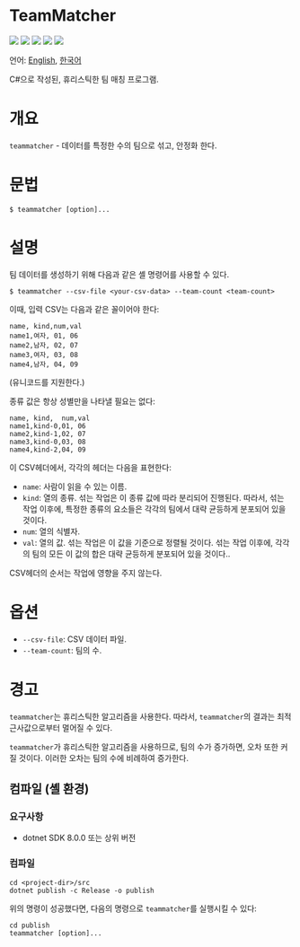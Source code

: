 # TeamMatcher

![](https://img.shields.io/tokei/lines/github/Sharp0802/TeamMatcher)
![](https://img.shields.io/github/license/sharp0802/TeamMatcher)
![](https://img.shields.io/github/release-date-pre/sharp0802/TeamMatcher)
![](https://img.shields.io/github/languages/top/sharp0802/TeamMatcher)
![](https://img.shields.io/github/languages/count/sharp0802/TeamMatcher)

언어: [English](README.md), [한국어](README.ko-KR.md)

C#으로 작성된, 휴리스틱한 팀 매칭 프로그램.

# 개요

`teammatcher` - 데이터를 특정한 수의 팀으로 섞고, 안정화 한다.

# 문법

```shell
$ teammatcher [option]...
```

# 설명

팀 데이터를 생성하기 위해 다음과 같은 셸 명령어를 사용할 수 있다.

```shell
$ teammatcher --csv-file <your-csv-data> --team-count <team-count>
```

이때, 입력 CSV는 다음과 같은 꼴이어야 한다:

```csv
name, kind,num,val
name1,여자, 01, 06
name2,남자, 02, 07
name3,여자, 03, 08
name4,남자, 04, 09
```
(유니코드를 지원한다.)

종류 값은 항상 성별만을 나타낼 필요는 없다:

```csv
name, kind,  num,val
name1,kind-0,01, 06
name2,kind-1,02, 07
name3,kind-0,03, 08
name4,kind-2,04, 09
```

이 CSV헤더에서, 각각의 헤더는 다음을 표현한다:

- `name`: 사람이 읽을 수 있는 이름.
- `kind`: 열의 종류. 섞는 작업은 이 종류 값에 따라 분리되어 진행된다. 따라서, 섞는 작업 이후에, 특정한 종류의 요소들은 각각의 팀에서 대략 균등하게 분포되어 있을 것이다.
- `num`: 열의 식별자.
- `val`: 열의 값. 섞는 작업은 이 값을 기준으로 정렬될 것이다. 섞는 작업 이후에, 각각의 팀의 모든 이 값의 합은 대략 균등하게 분포되어 있을 것이다..

CSV헤더의 순서는 작업에 영향을 주지 않는다.

# 옵션

- `--csv-file`: CSV 데이터 파일.
- `--team-count`: 팀의 수.

# 경고

`teammatcher`는 휴리스틱한 알고리즘을 사용한다.
따라서, `teammatcher`의 결과는 최적근사값으로부터 멀어질 수 있다.

`teammatcher`가 휴리스틱한 알고리즘을 사용하므로,
팀의 수가 증가하면, 오차 또한 커질 것이다.
이러한 오차는 팀의 수에 비례하여 증가한다.

## 컴파일 (셸 환경)

### 요구사항

- dotnet SDK 8.0.0 또는 상위 버전

### 컴파일

```shell
cd <project-dir>/src
dotnet publish -c Release -o publish
```

위의 명령이 성공했다면, 다음의 명령으로 `teammatcher`를 실행시킬 수 있다:

```shell
cd publish
teammatcher [option]...
```